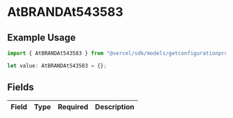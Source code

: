 # AtBRANDAt543583

## Example Usage

```typescript
import { AtBRANDAt543583 } from "@vercel/sdk/models/getconfigurationproductsop.js";

let value: AtBRANDAt543583 = {};
```

## Fields

| Field       | Type        | Required    | Description |
| ----------- | ----------- | ----------- | ----------- |